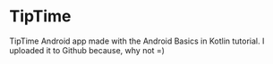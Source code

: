# TipTime
TipTime Android app made with the Android Basics in Kotlin tutorial. I uploaded it to Github because, why not =)
